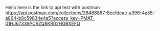 Hello here is the link to api test with postman
https://api.postman.com/collections/28488867-8ecfdeae-a396-4a55-a864-b8c59834e4a5?access_key=PMAT-01HJ67339PCRZQ8KR02HGBXEFQ



